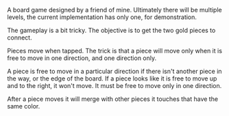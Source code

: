 A board game designed by a friend of mine. Ultimately there will be multiple levels, the current implementation has only one, for demonstration.

The gameplay is a bit tricky. The objective is to get the two gold pieces to connect. 

Pieces move when tapped. The trick is that a piece will move only when it is free to move in one direction, and one direction only. 

A piece is free to move in a particular direction if there isn't another piece in the way, or the edge of the board. If a piece looks like it is free to move up and to the right, it won't move. It must be free to move only in one direction.

After a piece moves it will merge with other pieces it touches that have the same color.
